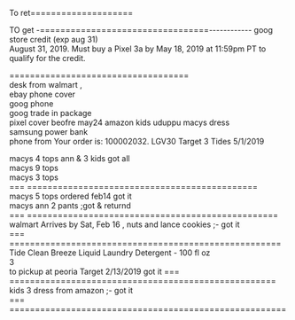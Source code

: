 
To ret====================   
  



TO get -=================================------------
goog store credit (exp aug 31)  
  August 31, 2019. Must buy a Pixel 3a by May 18, 2019 at 11:59pm PT to qualify for the credit.  
  


    
    

===================================  
desk from walmart ,  
ebay phone cover   
goog phone     
goog  trade in package  
pixel cover beofre may24
amazon kids uduppu 
macys dress    
samsung  power bank  
phone from Your order  is: 100002032. LGV30 
Target  3  Tides 5/1/2019

macys  4 tops  ann & 3 kids   got all    
macys 9 tops   
macys 3 tops   
=== =============================================    
macys 5 tops  ordered feb14    got it  
macys ann  2 pants ;got & returnd   
=== =================================================    
walmart Arrives by Sat, Feb 16   , nuts and lance cookies ;- got it    
===  =====================================================   
Tide Clean Breeze Liquid Laundry Detergent - 100 fl oz     
3    
to pickup at peoria Target 
2/13/2019    got it 
===  ====================================================   
kids 3 dress from amazon ;- got it    
=== ======================================================    
